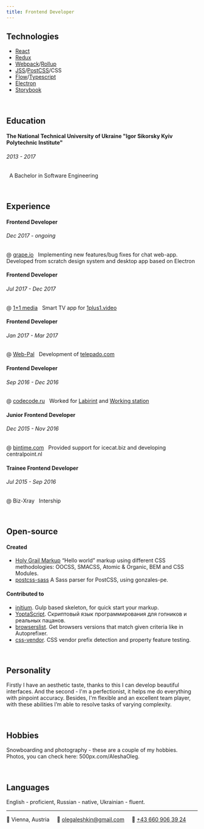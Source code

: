 ```yaml
---
title: Frontend Developer
---
```

## Technologies
* [React](https://facebook.github.io/react/)
* [Redux](http://redux.js.org/docs/introduction/)
* [Webpack](https://webpack.github.io/)/[Rollup](https://rollupjs.org/)
* [JSS](https://cssinjs.org/)/[PostCSS](http://postcss.org/)/CSS
* [Flow](https://flow.org/)/[Typescript](https://www.typescriptlang.org/)
* [Electron](https://electronjs.org/)
* [Storybook](https://storybook.js.org/)

&nbsp;
## Education

#### The National Technical University of Ukraine "Igor Sikorsky Kyiv Polytechnic Institute"
###### 2013 - 2017
&nbsp;
A Bachelor in Software Engineering

&nbsp;
## Experience

#### Frontend Developer
###### Dec 2017 - ongoing
@ [grape.io](https://grape.io)
&nbsp;
Implementing new features/bug fixes for chat web-app. Developed from scratch design system and desktop app based on Electron

#### Frontend Developer
###### Jul 2017 - Dec 2017
@ [1+1 media](https://media.1plus1.ua/)
&nbsp;
Smart TV app for [1plus1.video](https://1plus1.video/)

#### Frontend Developer
###### Jan 2017 - Mar 2017
@ [Web-Pal](http://web-pal.com/)
&nbsp;
Development of [telepado.com](https://telepado.com)

#### Frontend Developer
###### Sep 2016 - Dec 2016
@ [codecode.ru](http://codecode.ru/)
&nbsp;
Worked for [Labirint](http://labirint.ru/) and [Working station](http://coworkstation.ru/)

#### Junior Frontend Developer
###### Dec 2015 - Nov 2016
@ [bintime.com](http://bintime.com/)
&nbsp;
Provided support for icecat.biz and developing centralpoint.nl

#### Trainee Frontend Developer
###### Jul 2015 - Sep 2016
@ Biz-Xray
&nbsp;
Intership

&nbsp;
## Open-source

#### Created
- [Holy Grail Markup](https://github.com/AleshaOleg/holy-grail-markup) “Hello world” markup using different CSS methodologies: OOCSS, SMACSS, Atomic & Organic, BEM and CSS Modules.
- [postcss-sass](https://github.com/AleshaOleg/postcss-sass) A Sass parser for PostCSS, using gonzales-pe.

#### Contributed to
- [initium](https://github.com/straykov/initium). Gulp based skeleton, for quick start your markup.
- [YoptaScript](https://github.com/samgozman/YoptaScript). Скриптовый язык программирования для гопников и реальных пацанов.
- [browserslist](https://github.com/ai/browserslist). Get browsers versions that match given criteria like in Autoprefixer.
- [css-vendor](https://github.com/cssinjs/css-vendor). CSS vendor prefix detection and property feature testing.

&nbsp;
## Personality
Firstly I have an aesthetic taste, thanks to this I can develop beautiful interfaces. And the second - I'm a perfectionist, it helps me do everything with pinpoint accuracy. Besides, I'm flexible and an excellent team player, with these abilities I’m able to resolve tasks of varying complexity.

&nbsp;
## Hobbies
Snowboarding and photography -  these are a couple of my hobbies. Photos, you can check here: 500px.com/AleshaOleg.

&nbsp;
## Languages
English - proficient, Russian - native, Ukrainian - fluent.

---

📍 Vienna, Austria&nbsp;&nbsp;&nbsp;&nbsp;&nbsp;📧 [olegaleshkin@gmail.com](mailto:olegaleshkin@gmail.com)&nbsp;&nbsp;&nbsp;&nbsp;&nbsp;📱 [+43 660 906 39 24](tel:+436609063924)
